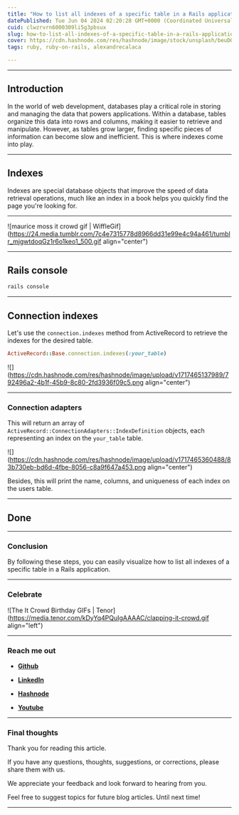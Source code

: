 ```yaml
---
title: "How to list all indexes of a specific table in a Rails application"
datePublished: Tue Jun 04 2024 02:20:28 GMT+0000 (Coordinated Universal Time)
cuid: clwzrvrn6000309li5g3pbsux
slug: how-to-list-all-indexes-of-a-specific-table-in-a-rails-application
cover: https://cdn.hashnode.com/res/hashnode/image/stock/unsplash/beuDQp9XOp0/upload/491267482848dc423c9b8618363dbdf5.jpeg
tags: ruby, ruby-on-rails, alexandrecalaca

---
```


---

## Introduction

In the world of web development, databases play a critical role in storing and managing the data that powers applications. Within a database, tables organize this data into rows and columns, making it easier to retrieve and manipulate. However, as tables grow larger, finding specific pieces of information can become slow and inefficient. This is where indexes come into play.

---

## Indexes

Indexes are special database objects that improve the speed of data retrieval operations, much like an index in a book helps you quickly find the page you're looking for.

---

![maurice moss it crowd gif | WiffleGif](https://24.media.tumblr.com/7c4e7315778d8966dd31e99e4c94a461/tumblr_mjgwtdoqGz1r6o1keo1_500.gif align="center")

---

## Rails console

```ruby
rails console
```

---

## Connection indexes

Let's use the `connection.indexes` method from ActiveRecord to retrieve the indexes for the desired table.

```ruby
ActiveRecord::Base.connection.indexes(:your_table)
```

![](https://cdn.hashnode.com/res/hashnode/image/upload/v1717465137989/792496a2-4b1f-45b9-8c80-2fd3936f09c5.png align="center")

---

### Connection adapters

This will return an array of `ActiveRecord::ConnectionAdapters::IndexDefinition` objects, each representing an index on the `your_table` table.

![](https://cdn.hashnode.com/res/hashnode/image/upload/v1717465360488/83b730eb-bd6d-4fbe-8056-c8a9f647a453.png align="center")

Besides, this will print the name, columns, and uniqueness of each index on the users table.

---

## **Done**

---

### Conclusion

By following these steps, you can easily visualize how to list all indexes of a specific table in a Rails application.

---

### **Celebrate**

![The It Crowd Birthday GIFs | Tenor](https://media.tenor.com/kDyYq4PQuIgAAAAC/clapping-it-crowd.gif align="left")

---

### **Reach me out**

* [**Github**](https://github.com/alexcalaca)
    
* [**LinkedIn**](https://linkedin.com/in/alexandrecalacaofficial)
    
* [**Hashnode**](https://hashnode.com/onboard?next=/@alexandrecalaca)
    
* [**Youtube**](https://www.youtube.com/@alexandrecalacaofficial)
    

---

### Final thoughts

Thank you for reading this article.

If you have any questions, thoughts, suggestions, or corrections, please share them with us.

We appreciate your feedback and look forward to hearing from you.

Feel free to suggest topics for future blog articles. Until next time!

---